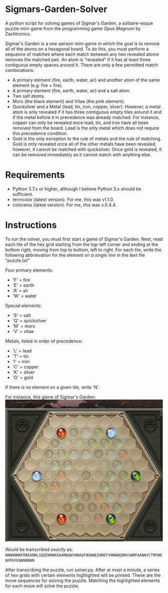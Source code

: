 # Sigmars-Garden-Solver
A python script for solving games of Sigmar's Garden, a solitaire-esque puzzle mini-game from the programming game _Opus Magnum_ by Zachtronics.

Sigmar's Garden is a one-person mini-game in which the goal is to remove all of the atoms on a hexagonal board. To do this, you must perform a sequence of matches where each match between any two revealed atoms removes the matched pair. An atom is "revealed" if it has at least three contiguous empty spaces around it. There are only a few permitted match combinations:
- A primary element (fire, earth, water, air) and another atom of the same element (e.g: fire + fire).
- A primary element (fire, earth, water, air) and a salt atom.
- Two salt atoms.
- Mors (the black element) and Vitae (the pink element).
- Quicksilver and a Metal (lead, tin, iron, copper, silver). However, a metal atom is only revealed if it has three contiguous empty tiles around it _and_ if the metal before it in precedence was already matched. For instance, copper can only be revealed once lead, tin, and iron have all been removed from the board. Lead is the only metal which does not require this precedence condition.
- Gold is the only exception to the rule of metals and the rule of matching. Gold is only revealed once all of the other metals have been revealed, however, it cannot be matched with quicksilver. Once gold is revealed, it can be removed immediately as it cannot match with anything else.

# Requirements
- Python 3.7.x or higher, although I believe Python 3.x should be sufficient.
- termcolor (latest version). For me, this was v1.1.0.
- colorama (latest version). For me, this was v.0.4.4.

# Instructions
To run the solver, you must first start a game of Sigmar's Garden. Next, read each tile of the hex grid starting from the top-left corner and ending at the bottom right, moving from top to bottom, left to right. For each tile, write the following abbrievation for the element on _a single line_ in the text file "puzzle.txt"

Four primary elements:
- 'F' = fire
- 'E' = earth
- 'A' = air
- 'W' = water

Special elements:
- 'S' = salt
- 'Q' = quicksilver
- 'M' = mors
- 'V' = vitae

Metals, listed in order of precedence:
- 'L' = lead
- 'T' = tin
- 'I' = iron
- 'C' = copper
- 'K' = silver
- 'G' = gold

If there is no element on a given tile, write 'N'.

For instance, this game of Sigmar's Garden:
![Example Puzzle](/example_puzzle.PNG)

Would be transcribed _exactly_ as:
`NNNNNNNFMAEANNLSQEEWNNKEAANNQWVNNAQFNGNWEENNEFVNNWQQNNVSWMFAANNVCTMFWNNFMSFENNNNNNN`

After transcribing the puzzle, run solver.py. After at most a minute, a series of hex grids with certain elements highlighted will be printed. These are the move sequences for solving the puzzle. Matching the highlighted elements for each move will solve the puzzle.
